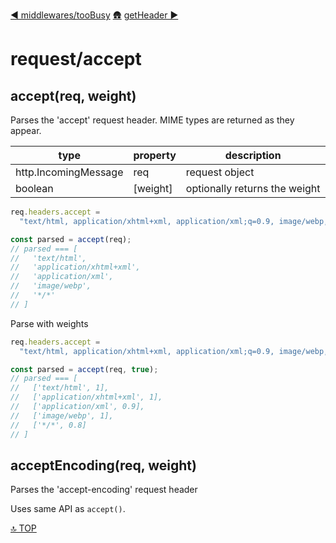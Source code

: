 [◀︎ middlewares/tooBusy](../middleware/tooBusy.md)
[🛖](../index.md)
[getHeader ▶](../request/getHeader.md)

# request/accept

## accept(req, weight)

Parses the 'accept' request header. MIME types are returned as they appear.

| type                 | property  | description                   |
| -------------------- | --------- | ----------------------------- |
| http.IncomingMessage | req       | request object                |
| boolean              | \[weight] | optionally returns the weight |

```js
req.headers.accept =
  "text/html, application/xhtml+xml, application/xml;q=0.9, image/webp, */*;q=0.8";

const parsed = accept(req);
// parsed === [
//   'text/html',
//   'application/xhtml+xml',
//   'application/xml',
//   'image/webp',
//   '*/*'
// ]
```

Parse with weights

```js
req.headers.accept =
  "text/html, application/xhtml+xml, application/xml;q=0.9, image/webp, */*;q=0.8";

const parsed = accept(req, true);
// parsed === [
//   ['text/html', 1],
//   ['application/xhtml+xml', 1],
//   ['application/xml', 0.9],
//   ['image/webp', 1],
//   ['*/*', 0.8]
// ]
```

## acceptEncoding(req, weight)

Parses the 'accept-encoding' request header

Uses same API as `accept()`.

[🔝 TOP](#top)
